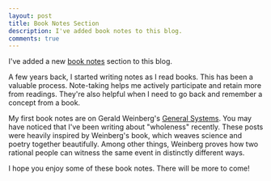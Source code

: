 ```yaml
---
layout: post
title: Book Notes Section
description: I've added book notes to this blog.
comments: true
---
```

I've added a new [book notes](/book-notes) section to this blog.

A few years back, I started writing notes as I read books.  This has been a valuable process. Note-taking helps me actively participate and retain more from readings. They're also helpful when I need to go back and remember a concept from a book.

My first book notes are on Gerald Weinberg's [General Systems](/book-notes/an-introduction-to-general-systems-thinking/).  You may have noticed that I've been writing about "wholeness" recently.  These posts were heavily inspired by Weinberg's book, which weaves science and poetry together beautifully. Among other things, Weinberg proves how two rational people can witness the same event in distinctly different ways.

I hope you enjoy some of these book notes.  There will be more to come! 
